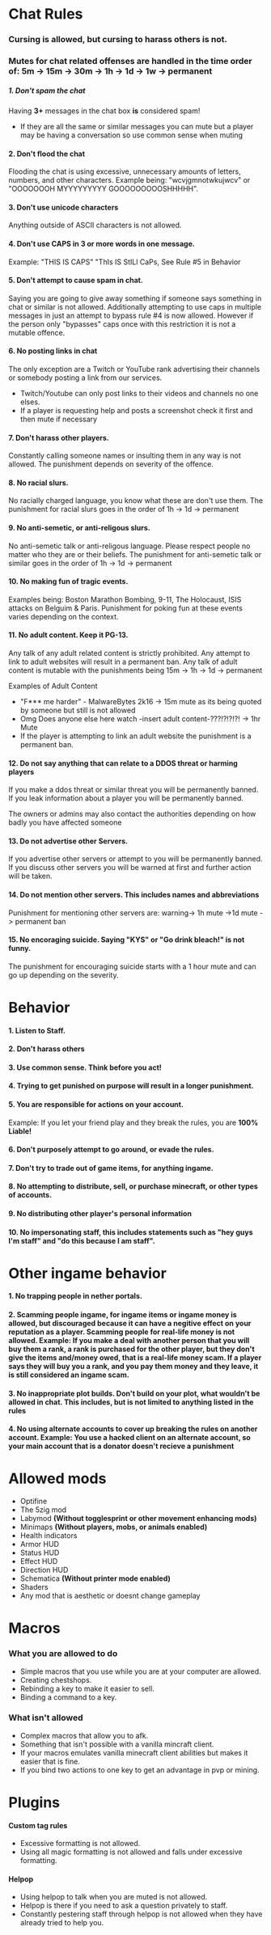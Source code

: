 # Chat Rules
### Cursing is allowed, but cursing to harass others is not.
### Mutes for chat related offenses are handled in the time order of: 5m -> 15m -> 30m -> 1h -> 1d -> 1w -> permanent

##### 1. Don't spam the chat

Having **3+** messages in the chat box **is** considered spam!

* If they are all the same or similar messages you can mute but a player may be having a conversation so use common sense when muting

#### 2. Don't flood the chat

Flooding the chat is using excessive, unnecessary amounts of letters, numbers, and other characters. Example being: "wcvjgmnotwkujwcv" or "OOOOOOOH MYYYYYYYYY GOOOOOOOOOSHHHHH".

#### 3. Don't use unicode characters
Anything outside of ASCII characters is not allowed.

#### 4. Don't use CAPS in **3** or more words in one message. 

Example: "THIS IS CAPS" "ThIs IS StILl CaPs, See Rule #5 in Behavior

#### 5. Don't attempt to cause spam in chat.

Saying you are going to give away something if someone says something in chat or similar is not allowed.
Additionally attempting to use caps in multiple messages in just an attempt to bypass rule #4 is now allowed.
However if the person only "bypasses" caps once with this restriction it is not a mutable offence.

#### 6. No posting links in chat

The only exception are a Twitch or YouTube rank advertising their channels or somebody posting a link from our services.

* Twitch/Youtube can only post links to their videos and channels no one elses.
* If a player is requesting help and posts a screenshot check it first and then mute if necessary

#### 7. Don't harass other players.

Constantly calling someone names or insulting them in any way is not allowed.
The punishment depends on severity of the offence.

#### 8. No racial slurs. 

No racially charged language, you know what these are don't use them.
The punishment for racial slurs goes in the order of 1h -> 1d -> permanent

#### 9. No anti-semetic, or anti-religous slurs.

No anti-semetic talk or anti-religous language.
Please respect people no matter who they are or their beliefs.
The punishment for anti-semetic talk or similar goes in the order of 1h -> 1d -> permanent

#### 10. No making fun of tragic events.

Examples being: Boston Marathon Bombing, 9-11, The Holocaust, ISIS attacks on Belguim & Paris.
Punishment for poking fun at these events varies depending on the context.

#### 11. No adult content. Keep it **PG-13**. 

Any talk of any adult related content is strictly prohibited.
Any attempt to link to adult websites will result in a permanent ban.
Any talk of adult content is mutable with the punishments being 15m -> 1h -> 1d -> permanent

Examples of Adult Content

* "F*** me harder" - MalwareBytes 2k16 -> 15m mute as its being quoted by someone but still is not allowed
* Omg Does anyone else here watch -insert adult content-???!?!?!?! -> 1hr Mute
* If the player is attempting to link an adult website the punishment is a permanent ban.

#### 12. Do not say anything that can relate to a DDOS threat or harming players

If you make a ddos threat or similar threat you will be permanently banned.
If you leak information about a player you will be permanently banned.

The owners or admins may also contact the authorities depending on how badly you have affected someone

#### 13. Do not advertise other Servers.

If you advertise other servers or attempt to you will be permanently banned.
If you discuss other servers you will be warned at first and further action will be taken.
 
#### 14. Do not mention other servers. **This includes names and abbreviations**

Punishment for mentioning other servers are: warning-> 1h mute ->1d mute -> permanent ban

#### 15. No encoraging suicide. Saying "KYS" or "Go drink bleach!" is not funny.

The punishment for encouraging suicide starts with a 1 hour mute and can go up depending on
the severity.

# Behavior
#### 1. **Listen to Staff**.

#### 2. Don't harass others

#### 3. Use common sense. **Think before you act!**

#### 4. Trying to get punished on purpose will result in a **longer punishment**.

#### 5. You are responsible for actions on your account. 

Example: If you let your friend play and they break the rules, you are **100% Liable!**

#### 6. Don't purposely attempt to go around, or evade the rules.

#### 7. Don't try to trade out of game items, for anything ingame.

#### 8. No attempting to distribute, sell, or purchase minecraft, or other types of accounts.

#### 9. No distributing other player's personal information

#### 10. No impersonating staff, this includes statements such as "hey guys I'm staff" and "do this because I am staff".


# Other ingame behavior

#### 1. No trapping people in nether portals.

#### 2. Scamming people ingame, for ingame items or ingame money is allowed, but discouraged because it can have a negitive effect on your reputation as a player. Scamming people for real-life money is not allowed. Example: If you make a deal with another person that you will buy them a rank, a rank is purchased for the other player, but they don't give the items and/money owed, that is a real-life money scam. If a player says they will buy you a rank, and you pay them money and they leave, it is still considered an ingame scam. 

#### 3. No inappropriate plot builds. Don't build on your plot, what wouldn't be allowed in chat. This includes, but is not limited to anything listed in the rules

#### 4. No using alternate accounts to cover up breaking the rules on another account. Example: You use a hacked client on an alternate account, so your main account that is a donator doesn't recieve a punishment



# Allowed mods

* Optifine
* The 5zig mod
* Labymod **(Without togglesprint or other movement enhancing mods)**
* Minimaps **(Without players, mobs, or animals enabled)**
* Health indicators
* Armor HUD
* Status HUD
* Effect HUD
* Direction HUD
* Schematica **(Without printer mode enabled)**
* Shaders
* Any mod that is aesthetic or doesnt change gameplay

# Macros
### What you are allowed to do
* Simple macros that you use while you are at your computer are allowed.
* Creating chestshops.
* Rebinding a key to make it easier to sell.
* Binding a command to a key.
 
### What isn't allowed
* Complex macros that allow you to afk.
* Something that isn't possible with a vanilla mincraft client.
 * If your macros emulates vanilla minecraft client abilities but makes it easier that is fine.
* If you bind two actions to one key to get an advantage in pvp or mining.

# Plugins
#### Custom tag rules

* Excessive formatting is not allowed.
* Using all magic formatting is not allowed and falls under excessive formatting.


#### Helpop

* Using helpop to talk when you are muted is not allowed.
* Helpop is there if you need to ask a question privately to staff.
* Constantly pestering staff through helpop is not allowed when they have already tried to help you.
